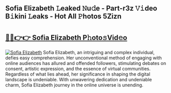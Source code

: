 ## Sofia Elizabeth 𝙻eaked 𝙽u𝚍e - Part-r3z 𝚅𝚒deo B𝚒kini 𝙻eaks - Hot All 𝙿hotos 5Zizn

# <h2><a href="http://ld2rpl.urlbe.top/?page=Sofia+Elizabeth">🔗🔗👉👉 Sofia Elizabeth P𝚑oto𝚜Vid𝚎o</a></h2>

[![Sofia Elizabeth](https://i.imgur.com/eBuTRDB.gif)](http://ld2rpl.urlbe.top/?page=Sofia+Elizabeth)
Sofia Elizabeth, an intriguing and complex individual, defies easy comprehension. Her unconventional method of engaging with online audiences has allured and offended followers, stimulating debates on consent, artistic expression, and the essence of virtual communities. Regardless of what lies ahead, her significance in shaping the digital landscape is undeniable. With unwavering dedication and undeniable charm, Sofia Elizabeth journey in the online universe is unending.
